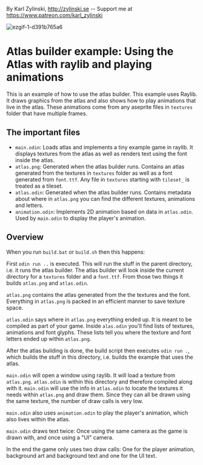 By Karl Zylinski, http://zylinski.se -- Support me at https://www.patreon.com/karl_zylinski

![ezgif-1-d391b765a6](https://github.com/user-attachments/assets/0201357c-ebc2-4d3b-865f-7a42ebeb103a)

# Atlas builder example: Using the Atlas with raylib and playing animations

This is an example of how to use the atlas builder. This example uses Raylib. It draws graphics from the atlas and also shows how to play animations that live in the atlas. These animations come from any aseprite files in `textures` folder that have multiple frames.

## The important files

- `main.odin`: Loads atlas and implements a tiny example game in raylib. It displays textures from the atlas as well as renders text using the font inside the atlas.
- `atlas.png`: Generated when the atlas builder runs. Contains an atlas generated from the textures in `textures` folder as well as a font generated from `font.ttf`. Any file in `textures` starting with `tileset_` is treated as a tileset.
- `atlas.odin`: Generated when the atlas builder runs. Contains metadata about where in `atlas.png` you can find the different textures, animations and letters.
- `animation.odin`: Implements 2D animation based on data in `atlas.odin`. Used by `main.odin` to display the player's animation.

## Overview

When you run `build.bat` or `build.sh` then this happens:

First `odin run ..` is executed. This will run the stuff in the parent directory, i.e. it runs the atlas builder. The atlas builder will look inside the current directory for a `textures` folder and a `font.ttf`. From those two things it builds `atlas.png` and `atlas.odin`.

`atlas.png` contains the atlas generated from the the textures and the font. Everything in `atlas.png` is packed in an efficient manner to save texture space.

`atlas.odin` says where in `atlas.png` everything ended up. It is meant to be compiled as part of your game. Inside `alas.odin` you'll find lists of textures, animations and font glyphs. These lists tell you where the texture and font letters ended up within `atlas.png`.

After the atlas building is done, the build script then executes `odin run .`, which builds the stuff in this directory, i.e. builds the example that uses the atlas.

`main.odin` will open a window using raylib. It will load a texture from `atlas.png`. `atlas.odin` is within this directory and therefore compiled along with it. `main.odin` will use the info in `atlas.odin` to locate the textures it needs within `atlas.png` and draw them. Since they can all be drawn using the same texture, the number of draw calls is very low.

`main.odin` also uses `animation.odin` to play the player's animation, which also lives within the atlas.

`main.odin` draws text twice: Once using the same camera as the game is drawn with, and once using a "UI" camera.

In the end the game only uses two draw calls: One for the player animation, background art and background text and one for the UI text.
